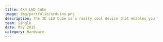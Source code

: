 ```yaml
---
title: 4X4 LED Cube
image: img/portfolio/arduino.png
description: The 3D LED Cube is a really cool device that enables you to see in three dimensions, get some depth perception. It is based on an arduino uno which is an Atmel AVR microcontroller on a development board with some standard interfacing pinouts that allow you to quickly assemble prototypes.
team: Single
date: May 2015
category: Hardware
---
```

 
